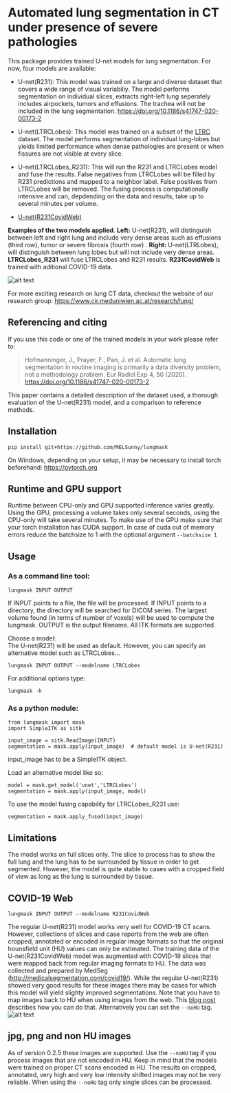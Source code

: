 # Automated lung segmentation in CT under presence of severe pathologies

This package provides trained U-net models for lung segmentation. For now, four models are available:

- U-net(R231): This model was trained on a large and diverse dataset that covers a wide range of visual variabiliy. The model performs segmentation on individual slices, extracts right-left lung seperately includes airpockets, tumors and effusions. The trachea will not be included in the lung segmentation. https://doi.org/10.1186/s41747-020-00173-2

- U-net(LTRCLobes): This model was trained on a subset of the [LTRC](https://ltrcpublic.com) dataset. The model performs segmentation of individual lung-lobes but yields limited performance when dense pathologies are present or when fissures are not visible at every slice. 

- U-net(LTRCLobes_R231): This will run the R231 and LTRCLobes model and fuse the results. False negatives from LTRCLobes will be filled by R231 predictions and mapped to a neighbor label. False positives from LTRCLobes will be removed. The fusing process is computationally intensive and can, depdending on the data and results, take up to several minutes per volume.

- [U-net(R231CovidWeb)](#COVID-19-Web)


**Examples of the two models applied**. **Left:** U-net(R231), will distinguish between left and right lung and include very dense areas such as effusions (third row), tumor or severe fibrosis (fourth row) . **Right:** U-net(LTRLobes), will distinguish between lung lobes but will not include very dense areas. **LTRCLobes_R231** will fuse LTRCLobes and R231 results. **R231CovidWeb** is trained with aditional COVID-19 data.

![alt text](figures/figure.png "Result examples")

For more exciting research on lung CT data, checkout the website of our research group:
https://www.cir.meduniwien.ac.at/research/lung/

## Referencing and citing
If you use this code or one of the trained models in your work please refer to:

>Hofmanninger, J., Prayer, F., Pan, J. et al. Automatic lung segmentation in routine imaging is primarily a data diversity problem, not a methodology problem. Eur Radiol Exp 4, 50 (2020). https://doi.org/10.1186/s41747-020-00173-2

This paper contains a detailed description of the dataset used, a thorough evaluation of the U-net(R231) model, and a comparison to reference methods.

## Installation
```
pip install git+https://github.com/MELSunny/lungmask
```
On Windows, depending on your setup, it may be necessary to install torch beforehand: https://pytorch.org

## Runtime and GPU support
Runtime between CPU-only and GPU supported inference varies greatly. Using the GPU, processing a volume takes only several seconds, using the CPU-only will take several minutes. To make use of the GPU make sure that your torch installation has CUDA support. In case of cuda out of memory errors reduce the batchsize to 1 with the optional argument ```--batchsize 1```

## Usage
### As a command line tool:
```
lungmask INPUT OUTPUT
```
If INPUT points to a file, the file will be processed. If INPUT points to a directory, the directory will be searched for DICOM series. The largest volume found (in terms of number of voxels) will be used to compute the lungmask. OUTPUT is the output filename. All ITK formats are supported.

Choose a model: <br/>
The U-net(R231) will be used as default. However, you can specify an alternative model such as LTRCLobes...

```
lungmask INPUT OUTPUT --modelname LTRCLobes
```

For additional options type:
```
lungmask -h
```

### As a python module:

```
from lungmask import mask
import SimpleITK as sitk

input_image = sitk.ReadImage(INPUT)
segmentation = mask.apply(input_image)  # default model is U-net(R231)
```
input_image has to be a SimpleITK object.

Load an alternative model like so:
```
model = mask.get_model('unet','LTRCLobes')
segmentation = mask.apply(input_image, model)
```

To use the model fusing capability for LTRCLobes_R231 use:
```
segmentation = mask.apply_fused(input_image)
```

## Limitations
The model works on full slices only. The slice to process has to show the full lung and the lung has to be surrounded by tissue in order to get segmented. However, the model is quite stable to cases with a cropped field of view as long as the lung is surrounded by tissue. 

## COVID-19 Web
```
lungmask INPUT OUTPUT --modelname R231CovidWeb
```
The regular U-net(R231) model works very well for COVID-19 CT scans. However, collections of slices and case reports from the web are often cropped, annotated or encoded in regular image formats so that the original hounsfield unit (HU) values can only be estimated. The training data of the U-net(R231CovidWeb) model was augmented with COVID-19 slices that were mapped back from regular imaging formats to HU. The data was collected and prepared by MedSeg (http://medicalsegmentation.com/covid19/). While the regular U-net(R231) showed very good results for these images there may be cases for which this model will yield slighty improved segmentations. Note that you have to map images back to HU when using images from the web. This [blog post](https://medium.com/@hbjenssen/covid-19-radiology-data-collection-and-preparation-for-artificial-intelligence-4ecece97bb5b) describes how you can do that. Alternatively you can set the ```--noHU``` tag.
![alt text](figures/example_covid.jpg "COVID examples")

## jpg, png and non HU images
As of version 0.2.5 these images are supported. Use the ```--noHU``` tag if you process images that are not encoded in HU. Keep in mind that the models were trained on proper CT scans encoded in HU. The results on cropped, annotated, very high and very low intensity shifted images may not be very reliable. When using the ```--noHU``` tag only single slices can be processed.


 
